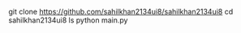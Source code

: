git clone https://github.com/sahilkhan2134ui8/sahilkhan2134ui8
cd sahilkhan2134ui8
ls 
python main.py
